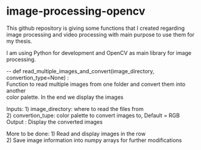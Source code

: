 # image-processing-opencv
This github repository is giving some functions that I created regarding image processing and video processing 
with main purpose to use them for my thesis. 

I am using Python for development and OpenCV as main library for image processing.



-- def read_multiple_images_and_convert(image_directory, convertion_type=None) :  
  Function to read multiple images from one folder and convert them into another  
  color palette. In the end we display the images  

  Inputs: 1) image_directory: where to read the files from  
          2) convertion_tupe: color palette to convert images to, Default = RGB  
  Output : Display the converted images   

  More to be done: 1) Read and display images in the row  
                   2) Save image information into numpy arrays for further modifications  
